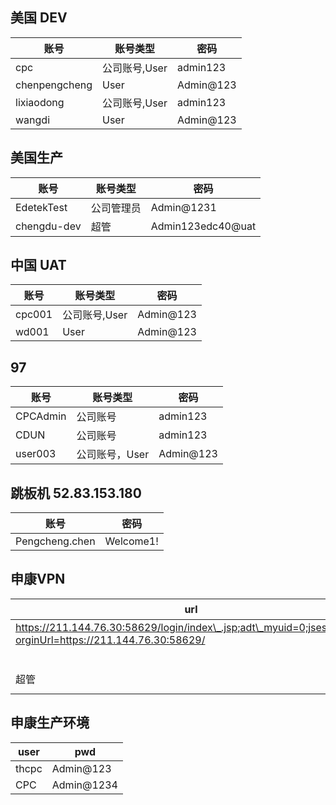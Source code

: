 ## 美国 DEV

| 账号| 账号类型 |密码 |
| -- | -- | -- |
| cpc | 公司账号,User|admin123|
| chenpengcheng| User| Admin@123 |
| lixiaodong | 公司账号,User | admin123 |
| wangdi | User | Admin@123|

## 美国生产
| 账号 | 账号类型|  密码 |
| -- | -- | -- |
| EdetekTest | 公司管理员 | Admin@1231 |
| chengdu-dev | 超管 |Admin123edc40@uat

## 中国 UAT

| 账号| 账号类型 |密码 |
| -- | -- | -- |
| cpc001 | 公司账号,User|Admin@123|
| wd001 | User|Admin@123|


## 97
| 账号 | 账号类型 | 密码 |
| -- | -- | --|
|CPCAdmin| 公司账号 | admin123 |
|CDUN| 公司账号 | admin123 |
| user003 | 公司账号，User | Admin@123 |

## 跳板机 52.83.153.180
| 账号  | 密码 |
| -- | -- |
| Pengcheng.chen| Welcome1!|

## 申康VPN
| url | 用户名 | 密码 |
| -- | -- | -- |
| https://211.144.76.30:58629/login/index\_.jsp;adt\_myuid=0;jsessionid=?orginUrl=https://211.144.76.30:58629/ | EDETEKmuer | WZsZR02TSzHz | 
||EDETEKliuh|WhaJzrQWSfim|
|超管| chengdu-dev| Admin123edc40@uat |

## 申康生产环境
| user | pwd |
| -- | -- |
|thcpc|Admin@123|
|CPC|Admin@1234
